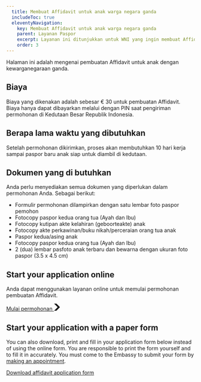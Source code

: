 ```yaml
---
  title: Membuat Affidavit untuk anak warga negara ganda
  includeToc: true
  eleventyNavigation:
    key: Membuat Affidavit untuk anak warga negara ganda
    parent: Layanan Paspor
    excerpt: Layanan ini ditunjukkan untuk WNI yang ingin membuat Affidavit bagi anak dengan warganegara ganda.
    order: 3
---
```


Halaman ini adalah mengenai pembuatan Affidavit untuk anak dengan
kewarganegaraan ganda.

## Biaya

Biaya yang dikenakan adalah sebesar &euro; 30 untuk pembuatan Affidavit. Biaya
hanya dapat dibayarkan melalui dengan PIN saat pengiriman permohonan di
Kedutaan Besar Republik Indonesia.

## Berapa lama waktu yang dibutuhkan

Setelah permohonan dikirimkan, proses akan membutuhkan 10 hari kerja sampai
paspor baru anak siap untuk diambil di kedutaan. 

## Dokumen yang di butuhkan

Anda perlu menyediakan semua dokumen yang diperlukan dalam permohonan Anda. Sebagai berikut:

- Formulir permohonan dilampirkan dengan satu lembar foto paspor pemohon
- Fotocopy paspor kedua orang tua (Ayah dan Ibu)
- Fotocopy kutipan akte kelahiran (geboorteakte) anak
- Fotocopy akte perkawinan/buku nikah/perceraian orang tua anak
- Paspor kedua/asing anak
- Fotocopy paspor kedua orang tua (Ayah dan Ibu)
- 2 (dua) lembar pasfoto anak terbaru dan bewarna dengan ukuran foto paspor (3.5 x 4.5 cm)


## Start your application online

Anda dapat menggunakan layanan online untuk memulai permohonan pembuatan Affidavit.

<a href="https://aplikasi.imigrasi.indonesia.nl/affidavit" class="kbrinl-button kbrinl-button--start">Mulai permohonan <svg class="kbrinl-button__start-icon" xmlns="http://www.w3.org/2000/svg" width="17.5" height="19" viewBox="0 0 33 40" aria-hidden="true" focusable="false"> <path fill="currentColor" d="M0 0h13l20 20-20 20H0l20-20z" /> </svg>
</a>

## Start your application with a paper form

You can also download, print and fill in your application form below instead of using the online form.
You are responsible to print the form yourself and to fill it in accurately. You must come to the Embassy to 
submit your form by [making an appointment](/id/paspor/buat-janji/).

[Download affidavit application form](https://aplikasi.imigrasi.indonesia.nl/formulir/affidavit)